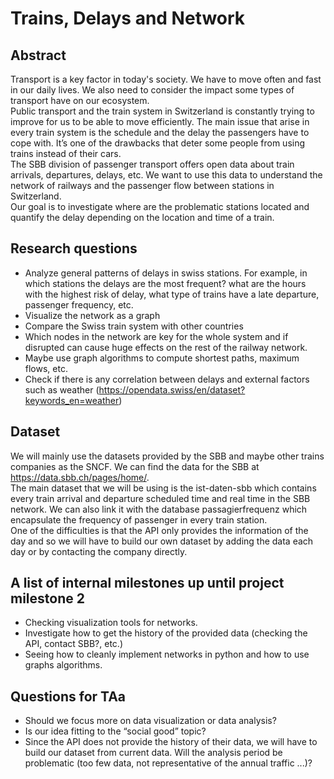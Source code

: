 # Trains, Delays and Network

## Abstract

Transport is a key factor in today's society. We have to move often and fast in our daily lives. We also need to consider the impact some types of transport have on our ecosystem.  
Public transport and the train system in Switzerland is constantly trying to improve for us to be able to move efficiently. The main issue that arise in every train system is the schedule and the delay the passengers have to cope with. It’s one of the drawbacks that deter some people from using trains instead of their cars.  
The SBB division of passenger transport offers open data about train arrivals, departures, delays, etc. We want to use this data to understand the network of railways and the passenger flow between stations in Switzerland.  
Our goal is to investigate where are the problematic stations located and quantify the delay depending on the location and time of a train.

## Research questions

* Analyze general patterns of delays in swiss stations. For example, in which stations the delays are the most frequent? what are the hours with the highest risk of delay, what type of trains have a late departure, passenger frequency, etc.
* Visualize the network as a graph
* Compare the Swiss train system with other countries
* Which nodes in the network are key for the whole system and if disrupted can cause huge effects on the rest of the railway network.
* Maybe use graph algorithms to compute shortest paths, maximum flows, etc.
* Check if there is any correlation between delays and external factors such as weather (<https://opendata.swiss/en/dataset?keywords_en=weather>)

## Dataset

We will mainly use the datasets provided by the SBB and maybe other trains companies as the SNCF. We can find the data for the SBB at <https://data.sbb.ch/pages/home/>.  
The main dataset that we will be using is the ist-daten-sbb which contains every train arrival and departure scheduled time and real time in the SBB network. We can also link it with the database passagierfrequenz which encapsulate the frequency of passenger in every train station.  
One of the difficulties is that the API only provides the information of the day and so we will have to build our own dataset by adding the data each day or by contacting the company directly.

## A list of internal milestones up until project milestone 2

* Checking visualization tools for networks.
* Investigate how to get the history of the provided data (checking the API, contact SBB?, etc.)
* Seeing how to cleanly implement networks in python and how to use graphs algorithms.

## Questions for TAa

* Should we focus more on data visualization or data analysis?
* Is our idea fitting to the “social good” topic?
* Since the API does not provide the history of their data, we will have to build our dataset from current data. Will the analysis period be problematic (too few data, not representative of the annual traffic ...)?

